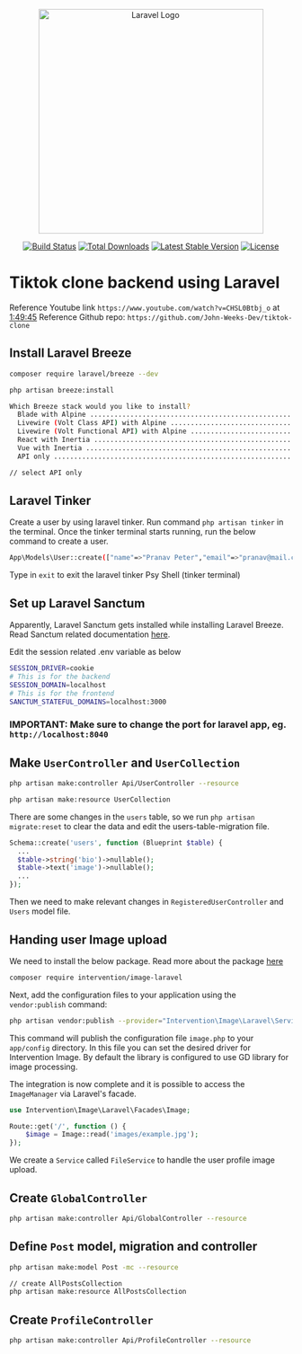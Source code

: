 <p align="center"><a href="https://laravel.com" target="_blank"><img src="https://raw.githubusercontent.com/laravel/art/master/logo-lockup/5%20SVG/2%20CMYK/1%20Full%20Color/laravel-logolockup-cmyk-red.svg" width="400" alt="Laravel Logo"></a></p>

<p align="center">
<a href="https://github.com/laravel/framework/actions"><img src="https://github.com/laravel/framework/workflows/tests/badge.svg" alt="Build Status"></a>
<a href="https://packagist.org/packages/laravel/framework"><img src="https://img.shields.io/packagist/dt/laravel/framework" alt="Total Downloads"></a>
<a href="https://packagist.org/packages/laravel/framework"><img src="https://img.shields.io/packagist/v/laravel/framework" alt="Latest Stable Version"></a>
<a href="https://packagist.org/packages/laravel/framework"><img src="https://img.shields.io/packagist/l/laravel/framework" alt="License"></a>
</p>

# Tiktok clone backend using Laravel

Reference Youtube link `https://www.youtube.com/watch?v=CHSL0Btbj_o` at [1:49:45]()
Reference Github repo: `https://github.com/John-Weeks-Dev/tiktok-clone`

## Install Laravel Breeze

```bash
composer require laravel/breeze --dev

php artisan breeze:install

Which Breeze stack would you like to install?
  Blade with Alpine ...................................................................................... blade  
  Livewire (Volt Class API) with Alpine ............................................................... livewire  
  Livewire (Volt Functional API) with Alpine ............................................... livewire-functional  
  React with Inertia ..................................................................................... react  
  Vue with Inertia ......................................................................................... vue  
  API only ................................................................................................. api

// select API only

```

## Laravel Tinker

Create a user by using laravel tinker. Run command `php artisan tinker` in the terminal. Once the tinker terminal starts running, run the below command to create a user.

```bash
App\Models\User::create(["name"=>"Pranav Peter","email"=>"pranav@mail.com","password"=>bcrypt("123123123")]);
```

Type in `exit` to exit the laravel tinker Psy Shell (tinker terminal)

## Set up Laravel Sanctum

Apparently, Laravel Sanctum gets installed while installing Laravel Breeze. Read Sanctum related documentation [here](https://laravel.com/docs/11.x/sanctum#main-content).

Edit the session related .env variable as below

```bash
SESSION_DRIVER=cookie
# This is for the backend
SESSION_DOMAIN=localhost
# This is for the frontend
SANCTUM_STATEFUL_DOMAINS=localhost:3000
```

### IMPORTANT: Make sure to change the port for laravel app, eg. `http://localhost:8040`

## Make `UserController` and `UserCollection`

```bash
php artisan make:controller Api/UserController --resource

php artisan make:resource UserCollection
```

There are some changes in the `users` table, so we run `php artisan migrate:reset` to clear the data and edit the users-table-migration file.

```php
Schema::create('users', function (Blueprint $table) {
  ...
  $table->string('bio')->nullable();
  $table->text('image')->nullable();
  ...
});
```

Then we need to make relevant changes in `RegisteredUserController` and `Users` model file.

## Handing user Image upload

We need to install the below package. Read more about the package [here](https://image.intervention.io/v3/introduction/frameworks)

```bash
composer require intervention/image-laravel
```

Next, add the configuration files to your application using the `vendor:publish` command:

```bash
php artisan vendor:publish --provider="Intervention\Image\Laravel\ServiceProvider"
```

This command will publish the configuration file `image.php` to your `app/config` directory. In this file you can set the desired driver for Intervention Image. By default the library is configured to use GD library for image processing.

The integration is now complete and it is possible to access the `ImageManager` via Laravel's facade.

```php
use Intervention\Image\Laravel\Facades\Image;

Route::get('/', function () {
    $image = Image::read('images/example.jpg');
});
```

We create a `Service` called `FileService` to handle the user profile image upload.

## Create `GlobalController`

```bash
php artisan make:controller Api/GlobalController --resource
```

## Define `Post` model, migration and controller

```bash
php artisan make:model Post -mc --resource

// create AllPostsCollection
php artisan make:resource AllPostsCollection
```

## Create `ProfileController`

```bash
php artisan make:controller Api/ProfileController --resource
```